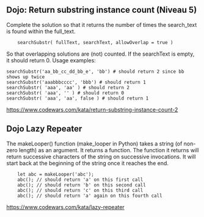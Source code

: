 ## Dojo: Return substring instance count (Niveau 5)

Complete the solution so that it returns the number of times the search_text is found within the full_text.

```
    searchSubstr( fullText, searchText, allowOverlap = true )
```

So that overlapping solutions are (not) counted. If the searchText is empty, it should return 0.
Usage examples:

```
searchSubstr('aa_bb_cc_dd_bb_e', 'bb') # should return 2 since bb shows up twice
searchSubstr('aaabbbcccc', 'bbb') # should return 1
searchSubstr( 'aaa', 'aa' ) # should return 2
searchSubstr( 'aaa', '' ) # should return 0
searchSubstr( 'aaa', 'aa', false ) # should return 1
```

https://www.codewars.com/kata/return-substring-instance-count-2

## Dojo Lazy Repeater

The makeLooper() function (make_looper in Python) takes a string (of non-zero length) as an argument. It returns a function. The function it returns will return successive characters of the string on successive invocations. It will start back at the beginning of the string once it reaches the end.

```
    let abc = makeLooper('abc');
    abc(); // should return 'a' on this first call
    abc(); // should return 'b' on this second call
    abc(); // should return 'c' on this third call
    abc(); // should return 'a' again on this fourth call
```

https://www.codewars.com/kata/lazy-repeater
